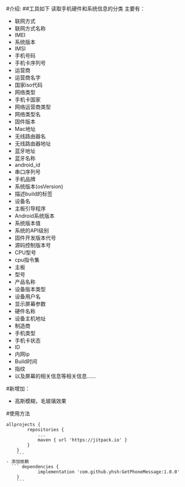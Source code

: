 #介绍:
##工具如下
读取手机硬件和系统信息的分类
主要有：
- 联网方式
- 联网方式名称
- IMEI
- 系统版本
- IMSI
- 手机号码
- 手机卡序列号
- 运营商
- 运营商名字
- 国家iso代码
- 网络类型
- 手机卡国家
- 网络运营商类型
- 网络类型名
- 固件版本
- Mac地址
- 无线路由器名
- 无线路由器地址
- 蓝牙地址
- 蓝牙名称
- android_id
- 串口序列号
- 手机品牌
- 系统版本(osVersion)
- 描述build的标签
- 设备名
- 主板引导程序
- Android系统版本
- 系统版本值
- 系统的API级别
- 固件开发版本代号
- 源码控制版本号
- CPU型号
- cpu指令集
- 主板
- 型号
- 产品名称
- 设备版本类型
- 设备用户名
- 显示屏幕参数
- 硬件名称
- 设备主机地址
- 制造商
- 手机类型
- 手机卡状态
- ID
- 内网ip
- Build时间
- 指纹
- 以及屏幕的相关信息等相关信息……



#新增加：
- 高斯模糊，毛玻璃效果

#使用方法
```
allprojects {
		repositories {
			...
			maven { url 'https://jitpack.io' }
		}
	}
	```
- 添加依赖
  ``` dependencies {
	        implementation 'com.github.yhsh:GetPhoneMessage:1.0.0'
	}
	```
  
